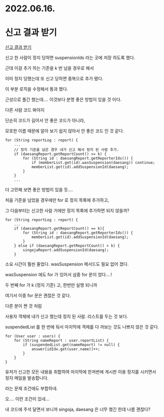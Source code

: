 # 2022.06.16.

# 신고 결과 받기

[신고 결과 받기](https://programmers.co.kr/learn/courses/30/lessons/92334?language=java)

신고 한 사람이 정지 당하면 suspensionIds 라는 곳에 저장 하도록 했다.

근데 이걸 추가 하는 기준을 k 번 넘을 경우로 해서

이미 정지 당했는데 또 신고 당하면 중복으로 추가 됐다.

이 부분 로직을 수정해서 통과 했다.

근성으로 풀긴 했는데.... 이것보다 분명 좋은 방법이 있을 것 이다.

다른 사람 코드 봐야지

단순히 코드가 길어서 안 좋은 코드가 아니라,

모호한 이름 때문에 알아 보기 쉽지 않아서 안 좋은 코드 인 것 같다.

```
for (String reportLog : report) {
    ...
    // 정지 기준을 넘은 경우 내가 신고 해서 정지 된 사람 추가.
    if (daesangReport.getReportCount() >= k) {
        for (String id : daesangReport.getReporterIds()) {
            if (memberList.get(id).wasSuspension(daesang)) continue;
            memberList.get(id).addSuspensionId(daesang);
        }
    }
    ...
```

더 고민해 보면 좋은 방법이 있을 듯....

처음 기준을 넘었을 경우에만 for 로 정지 목록에 추가하고,

그 다음부터는 신고한 사람 거에만 정지 목록에 추가하면 되지 않을까?

```
for (String reportLog : report) {
    ...
    if (daesangReport.getReportCount() == k){
        for (String id : daesangReport.getReporterIds()) {
            memberList.get(id).addSuspensionId(daesang);
        }
    } else if (daesangReport.getReportCount() > k) {
        singojaReport.addSuspensionId(daesang);
    }
```

소요 시간이 훨씬 줄었다. wasSuspension 메서드도 필요 없어 졌다.

wasSuspension 에도 for 가 있어서 삼중 for 문이 었다....!

두 번째 for 가 k (정지 기준) 고, 한번만 실행 되니까

여기서 이중 for 문은 괜찮은 것 같다.

다른 분이 짠 것 처럼

사용자 객체에 내가 신고 했는데 정지 된 사람. 리스트를 두는 것 보다.

suspendedList 를 한 번에 둬서 마지막에 객체를 다 까보는 것도 나쁘지 않은 것 같다.

```
for (User user : users) {
    for (String nameReport : user.reportList) {
        if (suspendedList.get(nameReport) != null) {
            answer[idIdx.get(user.name)]++;
        }
    }
}
```

유저가 신고한 모든 내용을 취합하여 마지막에 한꺼번에 게시판 이용 정지를 시키면서 정지 메일을 발송합니다.

라는 문제 조건에도 부합하네.

오.... 이런 조건이 있네...

내 코드에 주석 달면서 보니까 singoja, daesang 은 너무 했긴 한데 나름 괜찮다?

